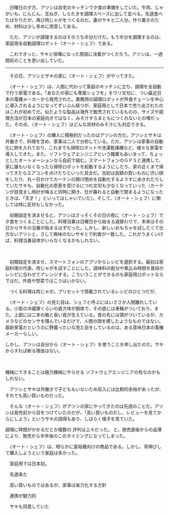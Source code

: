 　日曜日の夕方、アツシは自宅のキッチンで夕食の準備をしていた。牛肉、じゃがいも、にんじん、玉ねぎ、しらたきを調理スペースに出して並べる。先週食べたばかりだが、再び肉じゃがをつくるのだ。妻のサキと二人分。作り置きのため、材料は少し多めに用意してある。

　ただ、アツシが調理するのはそのうち半分だけだ。もう半分を調理するのは、家庭用全自動調理ロボット〈オート・シェフ〉である。

　これできっと、サキと喧嘩になった原因に決着がつくだろう。アツシは、一週間前のことを思い出していた。

---

　その日、アツシとサキの家に〈オート・シェフ〉がやってきた。

　〈オート・シェフ〉は、人間に代わって家庭のキッチンに立ち、調理を全自動で行う家電である。「あなたの家にも専属シェフを」をウリ文句に、つい最近日本の電機メーカーから発売された。業務用の調理ロボットが外食チェーンを中心に導入されるようになってずいぶん経つが、家庭用として日本で売り出されたのはこれが初めてだ。似たような製品は海外で販売されているものの、サイズや調理方法が日本の家庭向きではなく、みそ汁すらまともにつくれないとの噂だった。その点、〈オート・シェフ〉はどんな具材のみそ汁にも対応できる。

　〈オート・シェフ〉の購入に積極的だったのはアツシの方だ。アツシとサキは共働きで、料理を含め、家事は二人で分担している。ただ、アツシは家事の自動化に熱を入れており、これまでも掃除ロボットや洗濯乾燥機など、様々な家電を導入してきた。また、ソフトウェアエンジニアという職業もあいまって、ちょっとしたオートメーションなら自前で組む。スマートフォンのＧＰＳと連携して、家に誰もいなくなったら掃除ロボットを起動するようにしたり、家の近くまで帰ってきたらエアコンを点けたりといった具合だ。当初は高額の買いものに渋い顔をしたり、丸一日かけてカーテンの開け閉めを自動化するようすにあきれたりしていたサキも、自動化の恩恵を受けるにつれ文句も少なくなっていった（カーテンが目覚まし時計が鳴ると同時に開き、日が暮れると自動で閉まるようになったときは、「天才！」といってはしゃいでいた）。そして、〈オート・シェフ〉に関しては特に反対もしなかった。

　初期設定を済ませると、アツシはさっそくその日の夜に〈オート・シェフ〉で夕食をつくることにした。料理当番は日曜日から始まる週替わりで、本来はその日からサキの当番が始まるはずだった。しかし、新しいおもちゃを試したくて仕方ないアツシと、さして興味のないサキとで利害が一致した。これがうまくいけば、料理当番自体がいらなくなるかもしれない。

　



　初期設定を済ませ、スマートフォンのアプリからレシピを選択する。最初は家庭料理の代表、肉じゃがを試すことにした。調味料の配分や煮込み時間を普段のレシピに合わせてアレンジする。こういうことができるのも家庭用ロボットならではだ。外食や惣菜ではこうはいかない。

　つくる料理は肉じゃが。プリセットで搭載されているレシピのひとつだが、

　〈オート・シェフ〉の見た目は、シェフと呼ぶにはいささか人間離れしている。小型の冷蔵庫くらいの直方体が胴体で、その底には車輪がついており、また、上部には二本の腕と長い首が生えている。首の先には頭がついているが、カメラなどのセンサを積んでいるだけで、人間の頭を模したようなものではない。最新家電だというのに野暮ったいな見た目をしているのは、ある意味日本の電機メーカーらしい。

しかし、アツシは自分から〈オート・シェフ〉を使うことを申し出たのだ。サキからすれば断る理由はない。

　

機械にできることは極力機械にやらせる
ソフトウェアエンジニアの性なのかもしれない。

　アツシとサキは共働きで子どももいないため収入には比較的余裕があったが、それでも高い買いものだった。



　そんな〈オート・シェフ〉がアツシの家にやってきたのは先週のことだ。アツシは発売前から目をつけていたのだが、「高い買いものだし、レビューを見てからにしよう」というサキの説得もあり、しばらく様子を見ていた。

調理に時間がかかるだとか複数の
評判は上々だった。
と、発売直後からの品薄により、発売から半年後のこのタイミングになってしまった。

　〈オート・シェフ〉は、明らかに富裕層向けの商品である。しかし、背伸びして購入しようという家庭は多かった。

　家庭用では日本初。

　先週来た

　高い買いものではあるが、家事は省力化する方針

　連携が魅力的

　サキも同意していた
